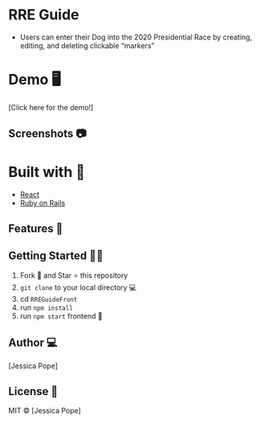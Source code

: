 # RRE Guide
- Users can enter their Dog into the 2020 Presidential Race by creating, editing, and deleting clickable “markers”



# Demo 🖥

[Click here for the demo!]

## Screenshots 📷


# Built with 🔧

- [React](https://reactjs.org/)
- [Ruby on Rails](https://rubyonrails.org/)


## Features :star2:



## Getting Started :man_astronaut:

1. Fork 🍴 and Star ⭐️ this repository
2. `git clone` to your local directory 💻
3. cd `RREGuideFront`
4. run `npm install`
5. run `npm start` frontend :tada:

## Author 💻

[Jessica Pope]

## License 🌵

MIT © [Jessica Pope]
